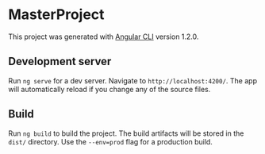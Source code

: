 # MasterProject

This project was generated with [Angular CLI](https://github.com/angular/angular-cli) version 1.2.0.

## Development server
Run `ng serve` for a dev server. Navigate to `http://localhost:4200/`. The app will automatically reload if you change any of the source files.

## Build

Run `ng build` to build the project. The build artifacts will be stored in the `dist/` directory. Use the `--env=prod` flag for a production build.
